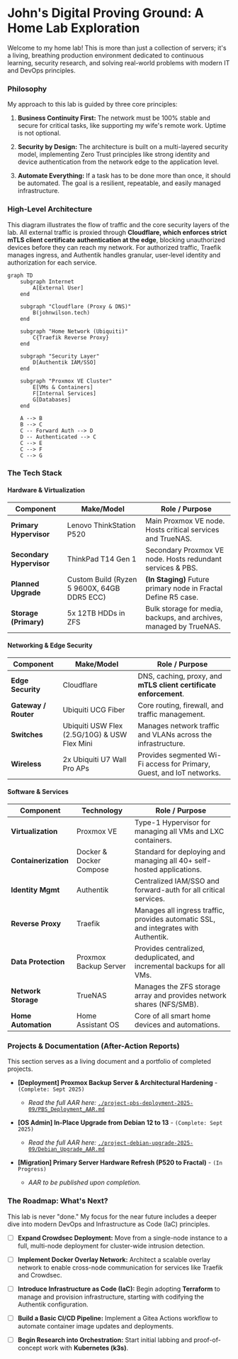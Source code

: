 # John's Digital Proving Ground: A Home Lab Exploration

Welcome to my home lab! This is more than just a collection of servers; it's a living, breathing production environment dedicated to continuous learning, security research, and solving real-world problems with modern IT and DevOps principles.

### Philosophy

My approach to this lab is guided by three core principles:

1. **Business Continuity First:** The network must be 100% stable and secure for critical tasks, like supporting my wife's remote work. Uptime is not optional.
    
2. **Security by Design:** The architecture is built on a multi-layered security model, implementing Zero Trust principles like strong identity and device authentication from the network edge to the application level.
    
3. **Automate Everything:** If a task has to be done more than once, it should be automated. The goal is a resilient, repeatable, and easily managed infrastructure.
    

### High-Level Architecture

This diagram illustrates the flow of traffic and the core security layers of the lab. All external traffic is proxied through **Cloudflare, which enforces strict mTLS client certificate authentication at the edge**, blocking unauthorized devices before they can reach my network. For authorized traffic, Traefik manages ingress, and Authentik handles granular, user-level identity and authorization for each service.

```mermaid
graph TD
    subgraph Internet
        A[External User]
    end

    subgraph "Cloudflare (Proxy & DNS)"
        B(johnwilson.tech)
    end

    subgraph "Home Network (Ubiquiti)"
        C{Traefik Reverse Proxy}
    end
    
    subgraph "Security Layer"
        D[Authentik IAM/SSO]
    end

    subgraph "Proxmox VE Cluster"
        E[VMs & Containers]
        F[Internal Services]
        G[Databases]
    end

    A --> B
    B --> C
    C -- Forward Auth --> D
    D -- Authenticated --> C
    C --> E
    C --> F
    C --> G
```

### The Tech Stack

#### Hardware & Virtualization

|Component|Make/Model|Role / Purpose|
|---|---|---|
|**Primary Hypervisor**|Lenovo ThinkStation P520|Main Proxmox VE node. Hosts critical services and TrueNAS.|
|**Secondary Hypervisor**|ThinkPad T14 Gen 1|Secondary Proxmox VE node. Hosts redundant services & PBS.|
|**Planned Upgrade**|Custom Build (Ryzen 5 9600X, 64GB DDR5 ECC)|**(In Staging)** Future primary node in Fractal Define R5 case.|
|**Storage (Primary)**|5x 12TB HDDs in ZFS|Bulk storage for media, backups, and archives, managed by TrueNAS.|

#### Networking & Edge Security

|Component|Make/Model|Role / Purpose|
|---|---|---|
|**Edge Security**|Cloudflare|DNS, caching, proxy, and **mTLS client certificate enforcement**.|
|**Gateway / Router**|Ubiquiti UCG Fiber|Core routing, firewall, and traffic management.|
|**Switches**|Ubiquiti USW Flex (2.5G/10G) & USW Flex Mini|Manages network traffic and VLANs across the infrastructure.|
|**Wireless**|2x Ubiquiti U7 Wall Pro APs|Provides segmented Wi-Fi access for Primary, Guest, and IoT networks.|

#### Software & Services

|Component|Technology|Role / Purpose|
|---|---|---|
|**Virtualization**|Proxmox VE|Type-1 Hypervisor for managing all VMs and LXC containers.|
|**Containerization**|Docker & Docker Compose|Standard for deploying and managing all 40+ self-hosted applications.|
|**Identity Mgmt**|Authentik|Centralized IAM/SSO and forward-auth for all critical services.|
|**Reverse Proxy**|Traefik|Manages all ingress traffic, provides automatic SSL, and integrates with Authentik.|
|**Data Protection**|Proxmox Backup Server|Provides centralized, deduplicated, and incremental backups for all VMs.|
|**Network Storage**|TrueNAS|Manages the ZFS storage array and provides network shares (NFS/SMB).|
|**Home Automation**|Home Assistant OS|Core of all smart home devices and automations.|

### Projects & Documentation (After-Action Reports)

This section serves as a living document and a portfolio of completed projects.

- **[Deployment] Proxmox Backup Server & Architectural Hardening** - `(Complete: Sept 2025)`
    
    - _Read the full AAR here:_ [`./project-pbs-deployment-2025-09/PBS_Deployment_AAR.md`](./project-pbs-deployment-2025-09/PBS_Deployment_AAR.md "null")
        
- **[OS Admin] In-Place Upgrade from Debian 12 to 13** - `(Complete: Sept 2025)`
    
    - _Read the full AAR here:_ [`./project-debian-upgrade-2025-09/Debian_Upgrade_AAR.md`](./project-debian-upgrade-2025-09/Debian_Upgrade_AAR.md "null")
        
- **[Migration] Primary Server Hardware Refresh (P520 to Fractal)** - `(In Progress)`
    
    - _AAR to be published upon completion._
        

### The Roadmap: What's Next?

This lab is never "done." My focus for the near future includes a deeper dive into modern DevOps and Infrastructure as Code (IaC) principles.

- [ ] **Expand Crowdsec Deployment:** Move from a single-node instance to a full, multi-node deployment for cluster-wide intrusion detection.
    
- [ ] **Implement Docker Overlay Network:** Architect a scalable overlay network to enable cross-node communication for services like Traefik and Crowdsec.
    
- [ ] **Introduce Infrastructure as Code (IaC):** Begin adopting **Terraform** to manage and provision infrastructure, starting with codifying the Authentik configuration.
    
- [ ] **Build a Basic CI/CD Pipeline:** Implement a Gitea Actions workflow to automate container image updates and deployments.
    
- [ ] **Begin Research into Orchestration:** Start initial labbing and proof-of-concept work with **Kubernetes (k3s)**.
